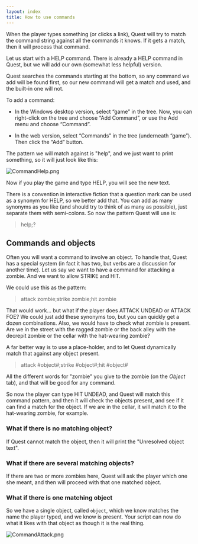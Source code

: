 ```yaml
---
layout: index
title: How to use commands
---
```



When the player types something (or clicks a link), Quest will try to match the command string against all the commands it knows. If it gets a match, then it will process that command.

Let us start with a HELP command. There is already a HELP command in Quest, but we will add our own (somewhat less helpful) version.

Quest searches the commands starting at the bottom, so any command we add will be found first, so our new command will get a match and used, and the built-in one will not.

To add a command:

- In the Windows desktop version, select “game” in the tree. Now, you can right-click on the tree and choose “Add Command”, or use the Add menu and choose “Command”.

- In the web version, select “Commands” in the tree (underneath “game”). Then click the “Add” button.

The pattern we will match against is "help", and we just want to print something, so it will just look like this:

![](CommandHelp.png "CommandHelp.png")

Now if you play the game and type HELP, you will see the new text.

There is a convention in interactive fiction that a question mark can be used as a synonym for HELP, so we better add that. You can add as many synonyms as you like (and should try to think of as many as possible), just separate them with semi-colons. So now the pattern Quest will use is:

> help;?

Commands and objects
--------------------

Often you will want a command to involve an object. To handle that, Quest has a special system (in fact it has two, but verbs are a discussion for another time). Let us say we want to have a command for attacking a zombie. And we want to allow STRIKE and HIT.

We could use this as the pattern:

> attack zombie;strike zombie;hit zombie

That would work... but what if the player does ATTACK UNDEAD or ATTACK FOE? We could just add these synonyms too, but you can quickly get a dozen combinations. Also, we would have to check what zombie is present. Are we in the street with the ragged zombie or the back alley with the decrepit zombie or the cellar with the hat-wearing zombie?

A far better way is to use a place-holder, and to let Quest dynamically match that against any object present.

> attack #object#;strike #object#;hit #object#

All the different words for "zombie" you give to the zombie (on the _Object_ tab), and that will be good for any command.

So now the player can type HIT UNDEAD, and Quest will match this command pattern, and then it will check the objects present, and see if it can find a match for the object. If we are in the cellar, it will match it to the hat-wearing zombie, for example.

### What if there is no matching object?

If Quest cannot match the object, then it will print the "Unresolved object text".

### What if there are several matching objects?

If there are two or more zombies here, Quest will ask the player which one she meant, and then will proceed with that one matched object.

### What if there is one matching object

So we have a single object, called `object`, which we know matches the name the player typed, and we know is present. Your script can now do what it likes with that object as though it is the real thing.

![](CommandAttack.png "CommandAttack.png")

